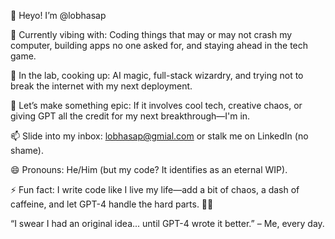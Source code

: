 👋 Heyo! I’m @lobhasap   

👀 Currently vibing with: Coding things that may or may not crash my computer, building apps no one asked for, and staying ahead in the tech game.

🌱 In the lab, cooking up: AI magic, full-stack wizardry, and trying not to break the internet with my next deployment.

💞️ Let’s make something epic: If it involves cool tech, creative chaos, or giving GPT all the credit for my next breakthrough—I'm in.

📫 Slide into my inbox: lobhasap@gmial.com or stalk me on LinkedIn (no shame).

😄 Pronouns: He/Him (but my code? It identifies as an eternal WIP).

⚡ Fun fact: I write code like I live my life—add a bit of chaos, a dash of caffeine, and let GPT-4 handle the hard parts. 🤖💡

“I swear I had an original idea... until GPT-4 wrote it better.” – Me, every day.
